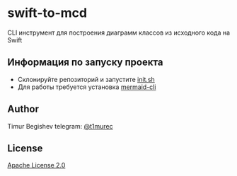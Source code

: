 # swift-to-mcd
CLI инструмент для построения диаграмм классов из исходного кода на Swift

## Информация по запуску проекта
- Склонируйте репозиторий и запустите [init.sh]
- Для работы требуется установка [mermaid-cli]

## Author
Timur Begishev
telegram: [@t1murec]

## License
[Apache License 2.0]

[init.sh]: <https://github.com/TimuREC/swift-to-mcd/blob/main/init.sh>
[mermaid-cli]: <https://github.com/mermaid-js/mermaid-cli>
[@t1murec]: <https://t.me/t1murec>
[Apache License 2.0]: <https://github.com/TimuREC/swift-to-mcd/blob/main/LICENSE>
